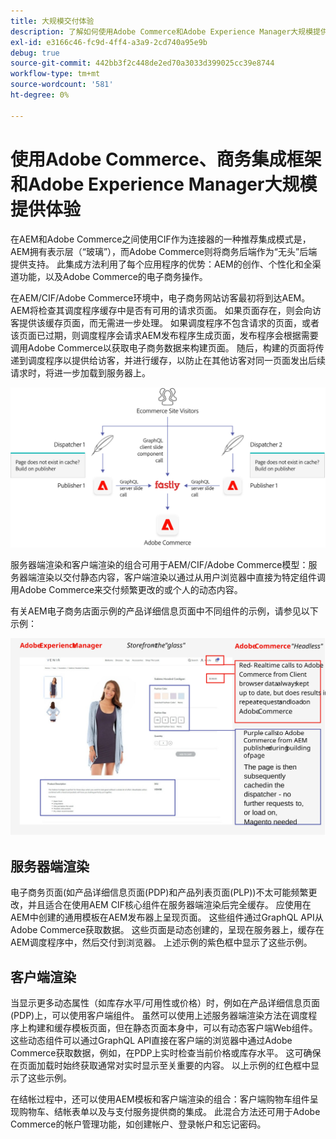 ```yaml
---
title: 大规模交付体验
description: 了解如何使用Adobe Commerce和Adobe Experience Manager大规模提供体验。
exl-id: e3166c46-fc9d-4ff4-a3a9-2cd740a95e9b
debug: true
source-git-commit: 442bb3f2c448de2ed70a3033d399025cc39e8744
workflow-type: tm+mt
source-wordcount: '581'
ht-degree: 0%

---
```


# 使用Adobe Commerce、商务集成框架和Adobe Experience Manager大规模提供体验

在AEM和Adobe Commerce之间使用CIF作为连接器的一种推荐集成模式是，AEM拥有表示层（“玻璃”），而Adobe Commerce则将商务后端作为“无头”后端提供支持。 此集成方法利用了每个应用程序的优势：AEM的创作、个性化和全渠道功能，以及Adobe Commerce的电子商务操作。

在AEM/CIF/Adobe Commerce环境中，电子商务网站访客最初将到达AEM。 AEM将检查其调度程序缓存中是否有可用的请求页面。 如果页面存在，则会向访客提供该缓存页面，而无需进一步处理。 如果调度程序不包含请求的页面，或者该页面已过期，则调度程序会请求AEM发布程序生成页面，发布程序会根据需要调用Adobe Commerce以获取电子商务数据来构建页面。 随后，构建的页面将传递到调度程序以提供给访客，并进行缓存，以防止在其他访客对同一页面发出后续请求时，将进一步加载到服务器上。

![AdobeExperience Manager和Adobe Commerce架构概述图](../assets/commerce-at-scale/overview.png)

服务器端渲染和客户端渲染的组合可用于AEM/CIF/Adobe Commerce模型：服务器端渲染以交付静态内容，客户端渲染以通过从用户浏览器中直接为特定组件调用Adobe Commerce来交付频繁更改的或个人的动态内容。

有关AEM电子商务店面示例的产品详细信息页面中不同组件的示例，请参见以下示例：

![AdobeExperience Manager和Adobe Commerce架构概述图](../assets/commerce-at-scale/product-details-page.svg)

## 服务器端渲染

电子商务页面(如产品详细信息页面(PDP)和产品列表页面(PLP))不太可能频繁更改，并且适合在使用AEM CIF核心组件在服务器端渲染后完全缓存。 应使用在AEM中创建的通用模板在AEM发布器上呈现页面。 这些组件通过GraphQL API从Adobe Commerce获取数据。 这些页面是动态创建的，呈现在服务器上，缓存在AEM调度程序中，然后交付到浏览器。 上述示例的紫色框中显示了这些示例。

## 客户端渲染

当显示更多动态属性（如库存水平/可用性或价格）时，例如在产品详细信息页面(PDP)上，可以使用客户端组件。 虽然可以使用上述服务器端渲染方法在调度程序上构建和缓存模板页面，但在静态页面本身中，可以有动态客户端Web组件。 这些动态组件可以通过GraphQL API直接在客户端的浏览器中通过Adobe Commerce获取数据，例如，在PDP上实时检查当前价格或库存水平。 这可确保在页面加载时始终获取通常对实时显示至关重要的内容。 以上示例的红色框中显示了这些示例。

在结帐过程中，还可以使用AEM模板和客户端渲染的组合：客户端购物车组件呈现购物车、结帐表单以及与支付服务提供商的集成。 此混合方法还可用于Adobe Commerce的帐户管理功能，如创建帐户、登录帐户和忘记密码。
